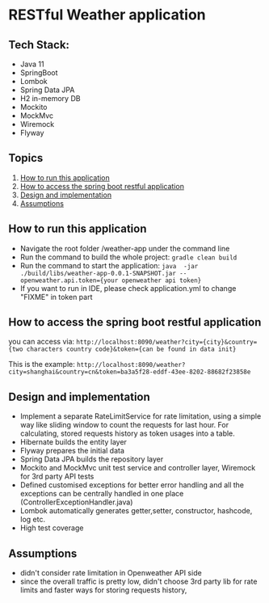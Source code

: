 
# RESTful Weather application
## Tech Stack:
* Java 11
* SpringBoot
* Lombok
* Spring Data JPA
* H2 in-memory DB
* Mockito
* MockMvc
* Wiremock
* Flyway

## Topics
1. [How to run this application](#How-to-run-this-application)
2. [How to access the spring boot restful application](#How-to-access-the-spring-boot-restful-application)
3. [Design and implementation](#Design-and-implementation)
4. [Assumptions](#Assumptions)

## How to run this application

* Navigate the root folder /weather-app under the command line
* Run the command to build the whole project:
 `gradle clean build`
* Run the command to start the application: 
  `java  -jar ./build/libs/weather-app-0.0.1-SNAPSHOT.jar --openweather.api.token={your openweather api token}`
* If you want to run in IDE, please check application.yml to change "FIXME" in token part

## How to access the spring boot restful application
you can access via:
`http://localhost:8090/weather?city={city}&country={two characters country code}&token={can be found in data init}`

This is the example:
`http://localhost:8090/weather?city=shanghai&country=cn&token=ba3a5f28-eddf-43ee-8202-88682f23858e`

## Design and implementation
* Implement a separate RateLimitService for rate limitation, using a simple way like sliding window to count the requests for last hour. For calculating, stored requests history as token usages into a table.
* Hibernate builds the entity layer
* Flyway prepares the initial data
* Spring Data JPA builds the repository layer
* Mockito and MockMvc unit test service and controller layer, Wiremock for 3rd party API tests
* Defined customised exceptions for better error handling and all the exceptions can be centrally handled in one place (ControllerExceptionHandler.java)
* Lombok automatically generates getter,setter, constructor, hashcode, log etc.
* High test coverage

## Assumptions
* didn't consider rate limitation in Openweather API side
* since the overall traffic is pretty low, didn't choose 3rd party lib for rate limits and faster ways for storing requests history,
